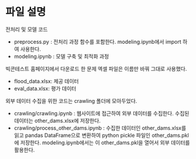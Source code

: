 # 파일 설명

전처리 및 모델 코드

- preprocess.py : 전처리 과정 함수를 포함한다. modeling.ipynb에서 import 하여 사용한다.
- modeling.ipynb : 모델 구축 및 최적화 과정



빅콘테스트 홈페이지에서 다운로드 한 문제 엑셀 파일은 이름만 바꿔 그대로 사용했다.

- flood_data.xlsx: 제공 데이터
- eval_data.xlsx: 평가 데이터



외부 데이터 수집을 위한 코드는 crawling 폴더에 모아두었다.

- crawling/crawling.ipynb : 웹사이트에 접근하여 외부 데이터를 수집한다. 수집된 데이터는 other_dams.xlsx에 저장한다.
- crawling/process_other_dams.ipynb : 수집한 데이터인 other_dams.xlsx를 읽고 pandas DataFrame으로 변환하여 python pickle 파일인 other_dams.pkl에 저장한다. modeling.ipynb에서는 이 other_dams.pkl을 열어서 외부 데이터를 활용한다.
